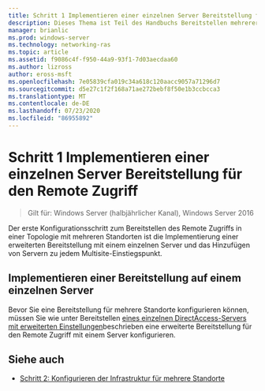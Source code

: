```yaml
---
title: Schritt 1 Implementieren einer einzelnen Server Bereitstellung für den Remote Zugriff
description: Dieses Thema ist Teil des Handbuchs Bereitstellen mehrerer Remote Zugriffs Server in einer Bereitstellung mit mehreren Standorten in Windows Server 2016.
manager: brianlic
ms.prod: windows-server
ms.technology: networking-ras
ms.topic: article
ms.assetid: f9086c4f-f950-44a9-93f1-7d03aecdaa60
ms.author: lizross
author: eross-msft
ms.openlocfilehash: 7e05839cfa019c34a618c120aacc9057a71296d7
ms.sourcegitcommit: d5e27c1f2f168a71ae272bebf8f50e1b3ccbcca3
ms.translationtype: MT
ms.contentlocale: de-DE
ms.lasthandoff: 07/23/2020
ms.locfileid: "86955892"
---
```

# <a name="step-1-implement-a-single-server-remote-access-deployment"></a>Schritt 1 Implementieren einer einzelnen Server Bereitstellung für den Remote Zugriff

>Gilt für: Windows Server (halbjährlicher Kanal), Windows Server 2016

Der erste Konfigurationsschritt zum Bereitstellen des Remote Zugriffs in einer Topologie mit mehreren Standorten ist die Implementierung einer erweiterten Bereitstellung mit einem einzelnen Server und das Hinzufügen von Servern zu jedem Multisite-Einstiegspunkt.  
  
## <a name="implement-a-single-server-deployment"></a><a name="BKMK_1.1"></a>Implementieren einer Bereitstellung auf einem einzelnen Server  
Bevor Sie eine Bereitstellung für mehrere Standorte konfigurieren können, müssen Sie wie unter Bereitstellen [eines einzelnen DirectAccess-Servers mit erweiterten Einstellungen](../../../directaccess/single-server-advanced/deploy-a-single-directaccess-server-with-advanced-settings.md)beschrieben eine erweiterte Bereitstellung für den Remote Zugriff mit einem Server konfigurieren.  
  
## <a name="see-also"></a><a name="BKMK_Links"></a>Siehe auch  
  
-   [Schritt 2: Konfigurieren der Infrastruktur für mehrere Standorte](Step-2-Configure-the-Multisite-Infrastructure.md)  
